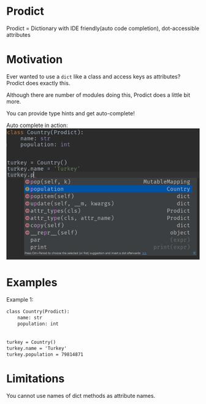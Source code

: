 # Prodict
Prodict = Dictionary with IDE friendly(auto code completion), dot-accessible attributes

# Motivation
Ever wanted to use a `dict` like a class and access keys as attributes? Prodict does exactly this. 

Although there are number of modules doing this, Prodict does a little bit more.

You can provide type hints and get auto-complete!

Auto complete in action:
![auto code complete](/auto-complete1.png?raw=true "Auto complete in action!")

# Examples

Example 1:
```
class Country(Prodict):
    name: str
    population: int


turkey = Country()
turkey.name = 'Turkey'
turkey.population = 79814871
```

# Limitations
You cannot use names of dict methods as attribute names.

